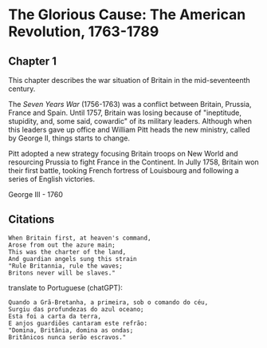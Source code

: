 # The Glorious Cause: The American Revolution, 1763-1789

## Chapter 1
This chapter describes the war situation of Britain in the mid-seventeenth century. 

The _Seven Years War_ (1756-1763) was a conflict between Britain, Prussia, France and Spain. 
Until 1757, Britain was losing because of "ineptitude, stupidity, and, some said, cowardic" of its military leaders. 
Although when this leaders gave up office and William Pitt heads the new ministry, called by George II, things starts to change.

Pitt adopted a new strategy focusing Britain troops on New World and resourcing Prussia to fight France in the Continent. In Jully 1758, Britain won their first battle, tooking French fortress of Louisbourg and following a series of English victories.


George III - 1760



## Citations
```
When Britain first, at heaven's command,
Arose from out the azure main;
This was the charter of the land,
And guardian angels sung this strain
"Rule Britannia, rule the waves;
Britons never will be slaves."
```
translate to Portuguese (chatGPT):
```
Quando a Grã-Bretanha, a primeira, sob o comando do céu,
Surgiu das profundezas do azul oceano;
Esta foi a carta da terra,
E anjos guardiões cantaram este refrão:
"Domina, Britânia, domina as ondas;
Britânicos nunca serão escravos."
```

